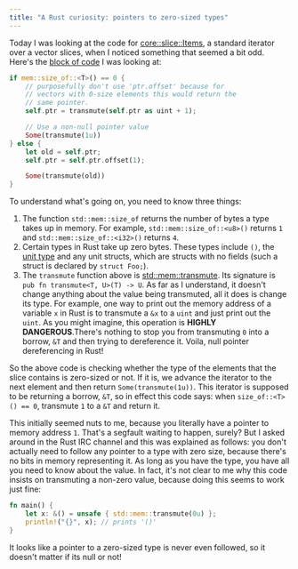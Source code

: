```yaml
---
title: "A Rust curiosity: pointers to zero-sized types"
---
```


Today I was looking at the code for [core::slice::Items](http://static.rust-lang.org/doc/master/std/slice/struct.Items.html), a standard iterator over a vector slices, when I noticed something that seemed a bit odd. Here's the [block of code](https://github.com/rust-lang/rust/blob/f5ac41185a821681f4bfaf93ef0569955d24ef4a/src/libcore/slice.rs#L902-L915) I was looking at:

```rust
if mem::size_of::<T>() == 0 {
    // purposefully don't use 'ptr.offset' because for
    // vectors with 0-size elements this would return the
    // same pointer.
    self.ptr = transmute(self.ptr as uint + 1);

    // Use a non-null pointer value
    Some(transmute(1u))
} else {
    let old = self.ptr;
    self.ptr = self.ptr.offset(1);

    Some(transmute(old))
}
```

To understand what's going on, you need to know three things:

  1. The function `std::mem::size_of` returns the number of bytes a type takes up in memory. For example, `std::mem::size_of::<u8>()` returns `1` and `std::mem::size_of::<i32>()` returns `4`. 
  2. Certain types in Rust take up zero bytes. These types include `()`, the [unit type](http://static.rust-lang.org/doc/master/core/unit/index.html) and any unit structs, which are structs with no fields (such a struct is declared by `struct Foo;`).
  3. The `transmute` function above is [std::mem::transmute](http://static.rust-lang.org/doc/master/std/mem/fn.transmute.html). Its signature is `pub fn transmute<T, U>(T) -> U`. As far as I understand, it doesn't change anything about the value being transmuted, all it does is change its type. For example, one way to print out the memory address of a variable `x` in Rust is to transmute a `&x` to a `uint` and just print out the `uint`. As you might imagine, this operation is **HIGHLY DANGEROUS**.There's nothing to stop you from transmuting `0` into a borrow, `&T` and then trying to dereference it. Voila, null pointer dereferencing in Rust!

So the above code is checking whether the type of the elements that the slice contains is zero-sized or not. If it is, we advance the iterator to the next element and then return `Some(transmute(1u))`. This iterator is supposed to be returning a borrow, `&T`, so in effect this code says: when `size_of::<T>() == 0`, transmute `1` to a `&T` and return it.

This initially seemed nuts to me, because you literally have a pointer to memory address `1`. That's a segfault waiting to happen, surely? But I asked around in the Rust IRC channel and this was explained as follows: you don't actually need to follow any pointer to a type with zero size, because there's no bits in memory representing it. As long as you have the type, you have all you need to know about the value. In fact, it's not clear to me why this code insists on transmuting a non-zero value, because doing this seems to work just fine:

```rust
fn main() {
    let x: &() = unsafe { std::mem::transmute(0u) };
    println!("{}", x); // prints '()'
}
```

It looks like a pointer to a zero-sized type is never even followed, so it doesn't matter if its null or not!
